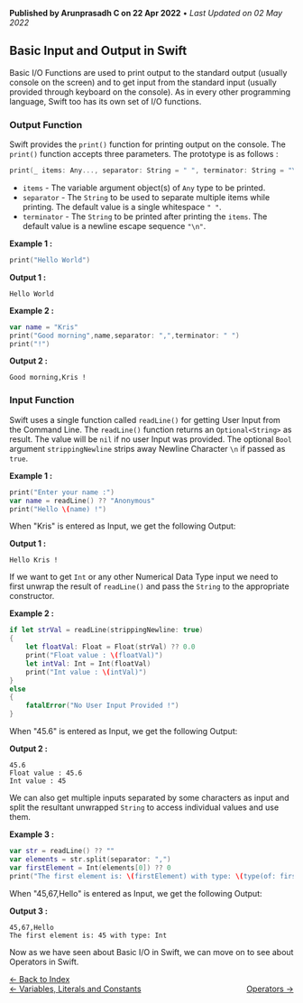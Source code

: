 **Published by Arunprasadh C on 22 Apr 2022** • *Last Updated on 02 May 2022*

## Basic Input and Output in Swift
Basic I/O Functions are used to print output to the standard output (usually console on the screen) and to get input from the standard input (usually provided through keyboard on the console). As in every other programming language, Swift too has its own set of I/O functions.

### Output Function
Swift provides the `print()` function for printing output on the console. The `print()` function accepts three parameters. The prototype is as follows :
```swift
print(_ items: Any..., separator: String = " ", terminator: String = "\n")
```

- `items` - The variable argument object(s) of `Any` type to be printed.
- `separator` - The `String` to be used to separate multiple items while printing. The default value is a single whitespace `" "`.
- `terminator` - The `String` to be printed after printing the `items`. The default value is a newline escape sequence `"\n"`.

**Example 1 :**
```swift
print("Hello World")
```

**Output 1 :**
```
Hello World
```

**Example 2 :**
```swift
var name = "Kris"
print("Good morning",name,separator: ",",terminator: " ")
print("!")
```

**Output 2 :**
```
Good morning,Kris !
```

### Input Function
Swift uses a single function called `readLine()` for getting User Input from the Command Line. The `readLine()` function returns an `Optional<String>` as result. The value will be `nil` if no user Input was provided. The optional `Bool` argument `strippingNewline` strips away Newline Character `\n` if passed as `true`.

**Example 1 :**
```swift
print("Enter your name :")
var name = readLine() ?? "Anonymous"
print("Hello \(name) !")
```

When "Kris" is entered as Input, we get the following Output:

**Output 1 :**
```
Hello Kris !
```

If we want to get `Int` or any other Numerical Data Type input we need to first unwrap the result of `readLine()` and pass the `String` to the appropriate constructor.

**Example 2 :**
```swift
if let strVal = readLine(strippingNewline: true)
{
    let floatVal: Float = Float(strVal) ?? 0.0
    print("Float value : \(floatVal)")
    let intVal: Int = Int(floatVal)
    print("Int value : \(intVal)")
}
else
{
    fatalError("No User Input Provided !")
}
```

When "45.6" is entered as Input, we get the following Output:

**Output 2 :**
```
45.6
Float value : 45.6
Int value : 45
```

We can also get multiple inputs separated by some characters as input and split the resultant unwrapped `String` to access individual values and use them.

**Example 3 :**
```swift
var str = readLine() ?? ""
var elements = str.split(separator: ",")
var firstElement = Int(elements[0]) ?? 0
print("The first element is: \(firstElement) with type: \(type(of: firstElement))")
```

When "45,67,Hello" is entered as Input, we get the following Output:

**Output 3 :**
```
45,67,Hello
The first element is: 45 with type: Int
```

Now as we have seen about Basic I/O in Swift, we can move on to see about Operators in Swift.

<a href="https://techinessoverloaded.github.io/iOSAppDevBasics/index.html">&larr; Back to Index</a>
<br>
<span style="float: left">
<a href="https://techinessoverloaded.github.io/iOSAppDevBasics/varconst.html">&larr; Variables, Literals and Constants</a>
</span>
<span style="float: right">
<a href="https://techinessoverloaded.github.io/iOSAppDevBasics/operators.html">Operators &rarr;</a>
</span>
